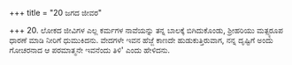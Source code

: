 +++
title = "20 ಜಗದ ಜೀವರ"

+++
20. ಲೋಕದ ಜೀವಿಗಳ ಎಲ್ಲ ಕರ್ಮಗಳ ನಾವೆಯನ್ನು  ತನ್ನ ಬಾಲಕ್ಕೆ ಬಿಗಿದುಕೊಂಡು, ಶ್ರೀಹರಿಯು ಮತ್ಸ್ಯರೂಪ ಧಾರಣೆ ಮಾಡಿ ನೀರಿಗೆ ಧುಮುಕಿದನು. ವೇದಗಳೇ ಇವನ ಹೆಜ್ಜೆ ಕಾಣದೇ ಹುಡುಕುತ್ತಿರುವಾಗ, ನನ್ನ ದೃಷ್ಟಿಗೆ ಅಂದು ಗೋಚರನಾದ ಆ ಪರಮಾತ್ಮನೇ ಇವನೆಂದು ತಿಳಿ' ಎಂದು ಹೇಳಿದನು.